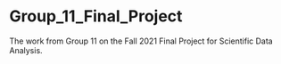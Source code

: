 # Group_11_Final_Project
The work from Group 11 on the Fall 2021 Final Project for Scientific Data Analysis.
